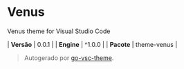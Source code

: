 # Venus

Venus theme for Visual Studio Code

| **Versão** | 0.0.1 |
| **Engine** | ^1.0.0 |
| **Pacote** | theme-venus |

> Autogerado por [go-vsc-theme](https://github.com/natalbu/go-vsc-theme).
